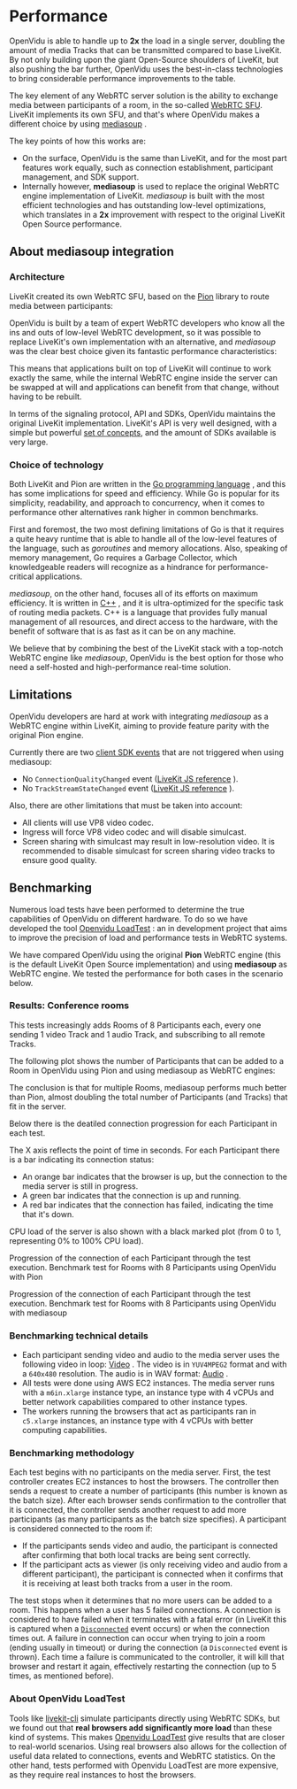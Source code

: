 # Performance

OpenVidu is able to handle up to **2x** the load in a single server, doubling the amount of media Tracks that can be transmitted compared to base LiveKit. By not only building upon the giant Open-Source shoulders of LiveKit, but also pushing the bar further, OpenVidu uses the best-in-class technologies to bring considerable performance improvements to the table.

The key element of any WebRTC server solution is the ability to exchange media between participants of a room, in the so-called [WebRTC SFU](../../../comparing-openvidu/#openvidu-vs-sfus). LiveKit implements its own SFU, and that's where OpenVidu makes a different choice by using [mediasoup](https://mediasoup.org/) .

The key points of how this works are:

- On the surface, OpenVidu is the same than LiveKit, and for the most part features work equally, such as connection establishment, participant management, and SDK support.
- Internally however, **mediasoup** is used to replace the original WebRTC engine implementation of LiveKit. *mediasoup* is built with the most efficient technologies and has outstanding low-level optimizations, which translates in a **2x** improvement with respect to the original LiveKit Open Source performance.

## About mediasoup integration

### Architecture

LiveKit created its own WebRTC SFU, based on the [Pion](https://github.com/pion/webrtc) library to route media between participants:

OpenVidu is built by a team of expert WebRTC developers who know all the ins and outs of low-level WebRTC development, so it was possible to replace LiveKit's own implementation with an alternative, and *mediasoup* was the clear best choice given its fantastic performance characteristics:

This means that applications built on top of LiveKit will continue to work exactly the same, while the internal WebRTC engine inside the server can be swapped at will and applications can benefit from that change, without having to be rebuilt.

In terms of the signaling protocol, API and SDKs, OpenVidu maintains the original LiveKit implementation. LiveKit's API is very well designed, with a simple but powerful [set of concepts](../../../getting-started/#basic-concepts), and the amount of SDKs available is very large.

### Choice of technology

Both LiveKit and Pion are written in the [Go programming language](https://go.dev/) , and this has some implications for speed and efficiency. While Go is popular for its simplicity, readability, and approach to concurrency, when it comes to performance other alternatives rank higher in common benchmarks.

First and foremost, the two most defining limitations of Go is that it requires a quite heavy runtime that is able to handle all of the low-level features of the language, such as *goroutines* and memory allocations. Also, speaking of memory management, Go requires a Garbage Collector, which knowledgeable readers will recognize as a hindrance for performance-critical applications.

*mediasoup*, on the other hand, focuses all of its efforts on maximum efficiency. It is written in [C++](https://isocpp.org/) , and it is ultra-optimized for the specific task of routing media packets. C++ is a language that provides fully manual management of all resources, and direct access to the hardware, with the benefit of software that is as fast as it can be on any machine.

We believe that by combining the best of the LiveKit stack with a top-notch WebRTC engine like *mediasoup*, OpenVidu is the best option for those who need a self-hosted and high-performance real-time solution.

## Limitations

OpenVidu developers are hard at work with integrating *mediasoup* as a WebRTC engine within LiveKit, aiming to provide feature parity with the original Pion engine.

Currently there are two [client SDK events](https://docs.livekit.io/home/client/events/#Events) that are not triggered when using mediasoup:

- No `ConnectionQualityChanged` event ([LiveKit JS reference](https://docs.livekit.io/reference/client-sdk-js/enums/RoomEvent.html#connectionqualitychanged) ).
- No `TrackStreamStateChanged` event ([LiveKit JS reference](https://docs.livekit.io/reference/client-sdk-js/enums/RoomEvent.html#trackstreamstatechanged) ).

Also, there are other limitations that must be taken into account:

- All clients will use VP8 video codec.
- Ingress will force VP8 video codec and will disable simulcast.
- Screen sharing with simulcast may result in low-resolution video. It is recommended to disable simulcast for screen sharing video tracks to ensure good quality.

## Benchmarking

Numerous load tests have been performed to determine the true capabilities of OpenVidu on different hardware. To do so we have developed the tool [Openvidu LoadTest](https://github.com/OpenVidu/openvidu-loadtest) : an in development project that aims to improve the precision of load and performance tests in WebRTC systems.

We have compared OpenVidu using the original **Pion** WebRTC engine (this is the default LiveKit Open Source implementation) and using **mediasoup** as WebRTC engine. We tested the performance for both cases in the scenario below.

### Results: Conference rooms

This tests increasingly adds Rooms of 8 Participants each, every one sending 1 video Track and 1 audio Track, and subscribing to all remote Tracks.

The following plot shows the number of Participants that can be added to a Room in OpenVidu using Pion and using mediasoup as WebRTC engines:

The conclusion is that for multiple Rooms, mediasoup performs much better than Pion, almost doubling the total number of Participants (and Tracks) that fit in the server.

Below there is the deatiled connection progression for each Participant in each test.

The X axis reflects the point of time in seconds. For each Participant there is a bar indicating its connection status:

- An orange bar indicates that the browser is up, but the connection to the media server is still in progress.
- A green bar indicates that the connection is up and running.
- A red bar indicates that the connection has failed, indicating the time that it's down.

CPU load of the server is also shown with a black marked plot (from 0 to 1, representing 0% to 100% CPU load).

Progression of the connection of each Participant through the test execution. Benchmark test for Rooms with 8 Participants using OpenVidu with Pion

Progression of the connection of each Participant through the test execution. Benchmark test for Rooms with 8 Participants using OpenVidu with mediasoup

### Benchmarking technical details

- Each participant sending video and audio to the media server uses the following video in loop: [Video](https://openvidu-loadtest-mediafiles.s3.amazonaws.com/interview_480p_30fps.y4m) . The video is in `YUV4MPEG2` format and with a `640x480` resolution. The audio is in WAV format: [Audio](https://openvidu-loadtest-mediafiles.s3.amazonaws.com/interview.wav) .
- All tests were done using AWS EC2 instances. The media server runs with a `m6in.xlarge` instance type, an instance type with 4 vCPUs and better network capabilities compared to other instance types.
- The workers running the browsers that act as participants ran in `c5.xlarge` instances, an instance type with 4 vCPUs with better computing capabilities.

### Benchmarking methodology

Each test begins with no participants on the media server. First, the test controller creates EC2 instances to host the browsers. The controller then sends a request to create a number of participants (this number is known as the batch size). After each browser sends confirmation to the controller that it is connected, the controller sends another request to add more participants (as many participants as the batch size specifies). A participant is considered connected to the room if:

- If the participants sends video and audio, the participant is connected after confirming that both local tracks are being sent correctly.
- If the participant acts as viewer (is only receiving video and audio from a different participant), the participant is connected when it confirms that it is receiving at least both tracks from a user in the room.

The test stops when it determines that no more users can be added to a room. This happens when a user has 5 failed connections. A connection is considered to have failed when it terminates with a fatal error (in LiveKit this is captured when a [`Disconnected`](https://docs.livekit.io/home/client/events/#Events) event occurs) or when the connection times out. A failure in connection can occur when trying to join a room (ending usually in timeout) or during the connection (a `Disconnected` event is thrown). Each time a failure is communicated to the controller, it will kill that browser and restart it again, effectively restarting the connection (up to 5 times, as mentioned before).

### About OpenVidu LoadTest

Tools like [livekit-cli](https://github.com/livekit/livekit-cli) simulate participants directly using WebRTC SDKs, but we found out that **real browsers add significantly more load** than these kind of systems. This makes [Openvidu LoadTest](https://github.com/OpenVidu/openvidu-loadtest) give results that are closer to real-world scenarios. Using real browsers also allows for the collection of useful data related to connections, events and WebRTC statistics. On the other hand, tests performed with Openvidu LoadTest are more expensive, as they require real instances to host the browsers.
